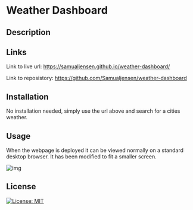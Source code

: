 # Weather Dashboard

## Description

## Links

Link to live url: https://samualjensen.github.io/weather-dashboard/

Link to reposistory: https://github.com/Samualjensen/weather-dashboard

## Installation

No installation needed, simply use the url above and search for a cities weather.

## Usage 

When the webpage is deployed it can be viewed normally on a standard desktop browser. It has been modified to fit a smaller screen.

![img](/assets/images/)

## License

[![License: MIT](https://img.shields.io/badge/License-MIT-yellow.svg)](https://opensource.org/licenses/MIT)